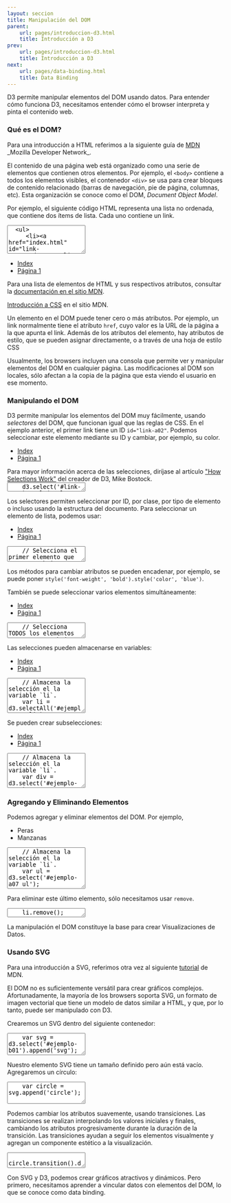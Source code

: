 ```yaml
---
layout: seccion
title: Manipulación del DOM
parent:
    url: pages/introduccion-d3.html
    title: Introducción a D3
prev:
    url: pages/introduccion-d3.html
    title: Introducción a D3
next:
    url: pages/data-binding.html
    title: Data Binding
---
```


D3 permite manipular elementos del DOM usando datos. Para entender cómo funciona D3, necesitamos entender cómo el browser interpreta y pinta el contenido web.


### Qué es el DOM?

<aside>Para una introducción a HTML referimos a la siguiente guía de <a href="https://developer.mozilla.org/en-US/docs/Web/Guide/HTML/Introduction">MDN</a> _Mozilla Developer Network_.</aside>

El contenido de una página web está organizado como una serie de elementos que contienen otros elementos. Por ejemplo, el `<body>` contiene a todos los elementos visibles, el contenedor `<div>` se usa para crear bloques de contenido relacionado (barras de navegación, pie de página, columnas, etc). Esta organización se conoce como el DOM, _Document Object Model_.

Por ejemplo, el siguiente código HTML representa una lista no ordenada, que contiene dos ítems de lista. Cada uno contiene un link.

<div class="runnable" id="code-a01">
  <textarea class="form-control" rows="4">
  <ul>
     <li><a href="index.html" id="link-a02">Index</a></li>
     <li><a href="page1.html">Página 1</a></li>
  </ul>
  </textarea>
</div>

<ul>
   <li><a href="index.html">Index</a></li>
   <li><a href="page1.html">Página 1</a></li>
</ul>

<aside>Para una lista de elementos de HTML y sus respectivos atributos, consultar la <a href="https://developer.mozilla.org/en-US/docs/Web/HTML/Element">documentación en el sitio MDN</a>.

<a href="https://developer.mozilla.org/en-US/docs/Web/Guide/CSS/Getting_started">Introducción a CSS</a> en el sitio MDN.</aside>

Un elemento en el DOM puede tener cero o más atributos. Por ejemplo, un link normalmente tiene el atributo `href`, cuyo valor es la URL de la página a la que apunta el link. Además de los atributos del elemento, hay atributos de estilo, que se pueden asignar directamente, o a través de una hoja de estilo CSS

Usualmente, los browsers incluyen una consola que permite ver y manipular elementos del DOM en cualquier página. Las modificaciones al DOM son locales, sólo afectan a la copia de la página que esta viendo el usuario en ese momento.

### Manipulando el DOM

D3 permite manipular los elementos del DOM muy fácilmente, usando _selectores_ del DOM, que funcionan igual que las reglas de CSS. En el ejemplo anterior, el primer link tiene un ID `id="link-a02"`. Podemos seleccionar este elemento mediante su ID y cambiar, por ejemplo, su color.

<div class="ejemplo">
  <div id="ejemplo-a02">
    <ul>
        <li><a href="index.html" id="link-a02">Index</a></li>
        <li><a href="page1.html">Página 1</a></li>
    </ul>
  </div>
</div>

<aside>Para mayor información acerca de las selecciones, diríjase al artículo <a href="http://bost.ocks.org/mike/selection/">"How Selections Work"</a> del creador de D3, Mike Bostock.</aside>

<div class="runnable" id="code-a02">
  <textarea class="form-control" rows="1">
    d3.select('#link-a02').style('color', 'red');
  </textarea>
</div>
<script>runnable().source('#code-a02').target('#ejemplo-a02').init();</script>

Los selectores permiten seleccionar por ID, por clase, por tipo de elemento o incluso usando la estructura del documento. Para seleccionar un elemento de lista, podemos usar:

<div class="ejemplo">
  <div id="ejemplo-a03">
    <ul>
        <li><a href="index.html">Index</a></li>
        <li><a href="page1.html">Página 1</a></li>
    </ul>
  </div>
</div>

<div class="runnable" id="code-a03">
  <textarea class="form-control" rows="2">
    // Selecciona el primer elemento que encuentra bajo ese camino
    d3.select('#ejemplo-a03 ul li').style('font-weight', 'bold');
  </textarea>
</div>
<script>runnable().source('#code-a03').target('#ejemplo-a03').init();</script>

Los métodos para cambiar atributos se pueden encadenar, por ejemplo, se puede poner `style('font-weight', 'bold').style('color', 'blue')`.

También se puede seleccionar varios elementos simultáneamente:

<div class="ejemplo">
  <div id="ejemplo-a04">
    <ul>
        <li><a href="index.html">Index</a></li>
        <li><a href="page1.html">Página 1</a></li>
    </ul>
  </div>
</div>

<div class="runnable" id="code-a04">
  <textarea class="form-control" rows="2">
    // Selecciona TODOS los elementos que encuentra bajo ese camino
    d3.selectAll('#ejemplo-a04 ul li').style('font-weight', 'bold');
  </textarea>
</div>
<script>runnable().source('#code-a04').target('#ejemplo-a04').init();</script>

Las selecciones pueden almacenarse en variables:

<div class="ejemplo">
  <div id="ejemplo-a05">
    <ul>
        <li><a href="index.html">Index</a></li>
        <li><a href="page1.html">Página 1</a></li>
    </ul>
  </div>
</div>

<div class="runnable" id="code-a05">
  <textarea class="form-control" rows="5">
    // Almacena la selección el la variable `li`.
    var li = d3.selectAll('#ejemplo-a05 li');

    // Usa la selección para cambiar los atributos de los elementos
    li.style('font-weight', 'bold');
  </textarea>
</div>
<script>runnable().source('#code-a05').target('#ejemplo-a05').init();</script>

Se pueden crear subselecciones:

<div class="ejemplo">
  <div id="ejemplo-a06">
    <ul>
        <li><a href="index.html">Index</a></li>
        <li><a href="page1.html">Página 1</a></li>
    </ul>
  </div>
</div>

<div class="runnable" id="code-a06">
  <textarea class="form-control" rows="5">
    // Almacena la selección el la variable `li`.
    var div = d3.select('#ejemplo-a06');

    // Usa la selección para cambiar los atributos de los elementos
    div.selectAll('li').style('font-weight', 'bold');
  </textarea>
</div>
<script>runnable().source('#code-a06').target('#ejemplo-a06').init();</script>

### Agregando y Eliminando Elementos

Podemos agregar y eliminar elementos del DOM. Por ejemplo,

<div class="ejemplo">
  <div id="ejemplo-a07">
    <ul>
        <li>Peras</li>
        <li>Manzanas</li>
    </ul>
  </div>
</div>

<div class="runnable" id="code-a07">
  <textarea class="form-control" rows="6">
    // Almacena la selección el la variable `li`.
    var ul = d3.select('#ejemplo-a07 ul');

    var li = ul.append('li');

    li.html('Pitufos').style('color', 'blue');
  </textarea>
</div>
<script>runnable().source('#code-a07').target('#ejemplo-a07').init();</script>

Para eliminar este último elemento, sólo necesitamos usar `remove`.

<div class="runnable" id="code-a08">
  <textarea class="form-control" rows="1">
    li.remove();
  </textarea>
</div>
<script>runnable().source('#code-a08').target('#ejemplo-a07').init();</script>

La manipulación el DOM constituye la base para crear Visualizaciones de Datos.


### Usando SVG

<aside>Para una introducción a SVG, referimos otra vez al siguiente <a href="https://developer.mozilla.org/en-US/docs/Web/SVG/Tutorial/Introduction">tutorial</a> de MDN.</aside>

El DOM no es suficientemente versátil para crear gráficos complejos. Afortunadamente, la mayoría de los browsers soporta SVG, un formato de imagen vectorial que tiene un modelo de datos similar a HTML, y que, por lo tanto, puede ser manipulado con D3.

Crearemos un SVG dentro del siguiente contenedor:

<div class="ejemplo">
  <div id="ejemplo-b01"></div>
</div>

<div class="runnable" id="code-b01">
  <textarea class="form-control" rows="3">
    var svg = d3.select('#ejemplo-b01').append('svg');

    svg.attr('width', '600px').attr('height', '200px');
  </textarea>
</div>
<script>runnable().source('#code-b01').target('#ejemplo-b01').init();</script>

Nuestro elemento SVG tiene un tamaño definido pero aún está vacío. Agregaremos un círculo:

<div class="runnable" id="code-b02">
  <textarea class="form-control" rows="3">
    var circle = svg.append('circle');

    circle.attr('cx', 50).attr('cy', 100).attr('r', 50).attr('fill', 'blue');
  </textarea>
</div>
<script>runnable().source('#code-b02').target('#ejemplo-b01').init();</script>

Podemos cambiar los atributos suavemente, usando transiciones. Las transiciones se realizan interpolando los valores iniciales y finales, cambiando los atributos progresivamente durante la duración de la transición. Las transiciones ayudan a seguir los elementos visualmente y agregan un componente estético a la visualización.


<div class="runnable" id="code-b03">
  <textarea class="form-control" rows="2">
    circle.transition().duration(2000)
      .attr('cx', 500).attr('r', 100).attr('fill', 'red');
  </textarea>
</div>
<script>runnable().source('#code-b03').target('#ejemplo-b01').init();</script>

Con SVG y D3, podemos crear gráficos atractivos y dinámicos. Pero primero, necesitamos aprender a vincular datos con elementos del DOM, lo que se conoce como data binding.




